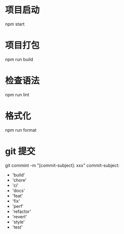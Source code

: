# 项目启动
npm start
# 项目打包
npm run build
# 检查语法
npm run lint
# 格式化
npm run format
# git 提交
git commint -m "[commit-subject]: xxx"
commit-subject:
+ 'build'
+ 'chore'
+ 'ci'
+ 'docs'
+ 'feat'
+ 'fix'
+ 'perf'
+ 'refactor'
+ 'revert'
+ 'style'
+ 'test'
